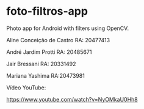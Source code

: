 ﻿# foto-filtros-app
Photo app for Android with filters using OpenCV.

Aline Conceição de Castro RA: 20477413

André Jardim Protti RA: 20485671

Jair Bressani RA: 20331492

Mariana Yashima RA:20473981

Vídeo YouTube:

https://www.youtube.com/watch?v=NyOMkaU0Hh8